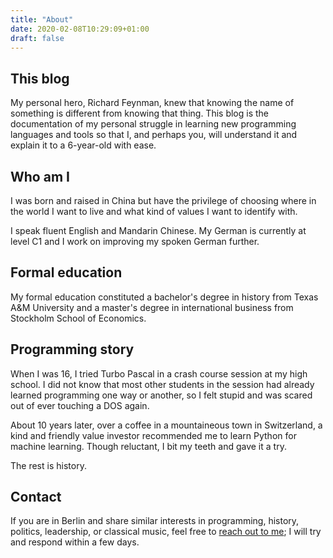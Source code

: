 ```yaml
---
title: "About"
date: 2020-02-08T10:29:09+01:00
draft: false
---
```

## This blog
My personal hero, Richard Feynman, knew that knowing the name of
something is different from knowing that thing. This blog is the
documentation of my personal struggle in learning new programming
languages and tools so that I, and perhaps you, will understand it and
explain it to a 6-year-old with ease.

## Who am I
I was born and raised in China but have the privilege of choosing where
in the world I want to live and what kind of values I want to
identify with.

I speak fluent English and Mandarin Chinese. My German is currently at
level C1 and I work on improving my spoken German further.

## Formal education
My formal education constituted a bachelor's degree in history from
Texas A&M University and a master's degree in international business from Stockholm School of Economics.

## Programming story
When I was 16, I tried Turbo Pascal in a crash course session at my high
school. I did not know that most other students in the session had
already learned programming one way or another, so I felt stupid and was
scared out of ever touching a DOS again.

About 10 years later, over a coffee in a mountaineous town in
Switzerland, a kind and friendly value investor recommended me
to learn Python for machine learning. Though reluctant, I bit my teeth
and gave it a try.

The rest is history.

## Contact
If you are in Berlin and share similar interests in programming,
history, politics, leadership, or classical music, feel free to [reach
out to me][1]; I will try and respond within a few days.

[1]: mailto:kangnahua@gmail.com
